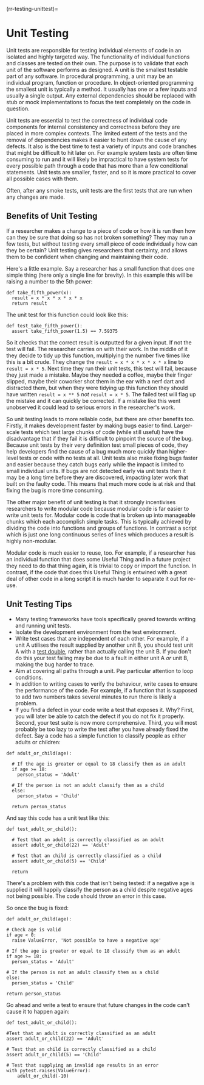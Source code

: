 (rr-testing-unittest)=
# Unit Testing

Unit tests are responsible for testing individual elements of code in an isolated and highly targeted way.
The functionality of individual functions and classes are tested on their own.
The purpose is to validate that each unit of the software performs as designed.
A unit is the smallest testable part of any software.
In procedural programming, a unit may be an individual program, function or procedure.
In object-oriented programming the smallest unit is typically a method.
It usually has one or a few inputs and usually a single output.
Any external dependencies should be replaced with stub or mock implementations to focus the test completely on the code in question.

Unit tests are essential to test the correctness of individual code components for internal consistency and correctness before they are placed in more complex contexts.
The limited extent of the tests and the removal of dependencies makes it easier to hunt down the cause of any defects.
It also is the best time to test a variety of inputs and code branches that might be difficult to hit later on.
For example system tests are often time consuming to run and it will likely be impractical to have system tests for every possible path through a code that has more than a few conditional statements.
Unit tests are smaller, faster, and so it is more practical to cover all possible cases with them.

Often, after any smoke tests, unit tests are the first tests that are run when any changes are made.

## Benefits of Unit Testing

If a researcher makes a change to a piece of code or how it is run then how can they be sure that doing so has not broken something?
They may run a few tests, but without testing every small piece of code individually how can they be certain?
Unit testing gives researchers that certainty, and allows them to be confident when changing and maintaining their code.

Here's a little example.
Say a researcher has a small function that does one simple thing (here only a single line for brevity).
In this example this will be raising a number to the 5th power:

```
def take_fifth_power(x):
  result = x * x * x * x * x
  return result
```

The unit test for this function could look like this:
```
def test_take_fifth_power():
  assert take_fifth_power(1.5) == 7.59375
```

So it checks that the correct result is outputted for a given input.
If not the test will fail.
The researcher carries on with their work.
In the middle of it they decide to tidy up this function, multiplying the number five times like this is a bit crude.
They change the `result = x * x * x * x * x` line to `result = x * 5`.
Next time they run their unit tests, this test will fail, because they just made a mistake.
Maybe they needed a coffee, maybe their finger slipped, maybe their coworker shot them in the ear with a nerf dart and distracted them, but when they were tidying up this function they should have written `result = x ** 5` *not* `result = x * 5`.
The failed test will flag up the mistake and it can quickly be corrected.
If a mistake like this went unobserved it could lead to serious errors in the researcher's work.

So unit testing leads to more reliable code, but there are other benefits too.
Firstly, it makes development faster by making bugs easier to find.
Larger-scale tests which test large chunks of code (while still useful) have the disadvantage that if they fail it is difficult to pinpoint the source of the bug.
Because unit tests by their very definition test small pieces of code, they help developers find the cause of a bug much more quickly than higher-level tests or code with no tests at all.
Unit tests also make fixing bugs faster and easier because they catch bugs early while the impact is limited to small individual units.
If bugs are not detected early via unit tests then it may be a long time before they are discovered, impacting later work that built on the faulty code.
This means that much more code is at risk and that fixing the bug is more time consuming.

The other major benefit of unit testing is that it strongly incentivises researchers to write modular code because modular code is far easier to write unit tests for.
Modular code is code that is broken up into manageable chunks which each accomplish simple tasks.
This is typically achieved by dividing the code into functions and groups of functions.
In contrast a script which is just one long continuous series of lines which produces a result is highly non-modular.

Modular code is much easier to reuse, too.
For example, if a researcher has an individual function that does some Useful Thing and in a future project they need to do that thing again, it is trivial to copy or import the function.
In contrast, if the code that does this Useful Thing is entwined with a great deal of other code in a long script it is much harder to separate it out for re-use.

## Unit Testing Tips

- Many testing frameworks have tools specifically geared towards writing and running unit tests.
- Isolate the development environment from the test environment.
- Write test cases that are independent of each other. For example, if a unit A utilises the result supplied by another unit B, you should test unit A with a [test double](#Use_test_doubles_stubs_mocking_where_appropriate), rather than actually calling the unit B. If you don't do this your test failing may be due to a fault in either unit A *or* unit B, making the bug harder to trace.
- Aim at covering all paths through a unit. Pay particular attention to loop conditions.
- In addition to writing cases to verify the behaviour, write cases to ensure the performance of the code. For example, if a function that is supposed to add two numbers takes several minutes to run there is likely a problem.
- If you find a defect in your code write a test that exposes it. Why? First, you will later be able to catch the defect if you do not fix it properly. Second, your test suite is now more comprehensive. Third, you will most probably be too lazy to write the test after you have already fixed the defect. Say a code has a simple function to classify people as either adults or children:

```
def adult_or_child(age):

  # If the age is greater or equal to 18 classify them as an adult
  if age >= 18:
    person_status = 'Adult'

  # If the person is not an adult classify them as a child
  else:
    person_status = 'Child'

  return person_status
```

And say this code has a unit test like this:

```
def test_adult_or_child():

  # Test that an adult is correctly classified as an adult
  assert adult_or_child(22) == 'Adult'

  # Test that an child is correctly classified as a child
  assert adult_or_child(5) == 'Child'

  return
```

There's a problem with this code that isn't being tested: if a negative age is supplied it will happily classify the person as a child despite negative ages not being possible.
The code should throw an error in this case.

So once the bug is fixed:
```
def adult_or_child(age):

# Check age is valid
if age < 0:
  raise ValueError, 'Not possible to have a negative age'

# If the age is greater or equal to 18 classify them as an adult
if age >= 18:
  person_status = 'Adult'

# If the person is not an adult classify them as a child
else:
  person_status = 'Child'

return person_status
```

Go ahead and write a test to ensure that future changes in the code can't cause it to happen again:
```
def test_adult_or_child():

#Test that an adult is correctly classified as an adult
assert adult_or_child(22) == 'Adult'

# Test that an child is correctly classified as a child
assert adult_or_child(5) == 'Child'

# Test that supplying an invalid age results in an error
with pytest.raises(ValueError):
    adult_or_child(-10)
```
